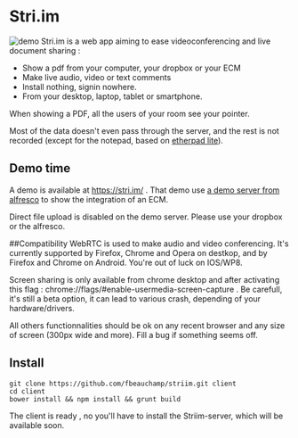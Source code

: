 # Stri.im


![demo ](https://github.com/fbeauchamp/striim/raw/master/docs/demo.gif "Demo")
Stri.im is a web app aiming to ease videoconferencing  and  live document sharing :
* Show a pdf from your computer, your dropbox or your ECM
* Make live audio, video or text comments
* Install nothing, signin nowhere.
* From your desktop, laptop, tablet or smartphone.

When showing a PDF, all the users of your room see your pointer.

Most of the data doesn't even pass through the server, and the rest is not recorded (except for the notepad,
based on [etherpad lite](http://etherpad.org/)).


## Demo time
A demo is available at https://stri.im/ . That demo use [a demo server from alfresco](http://cmis.alfresco.com)  to
show the integration of an ECM.

Direct file upload is disabled on the demo server. Please use your dropbox or the alfresco.

##Compatibility
WebRTC is used to make audio and video conferencing. It's currently supported by Firefox, Chrome and Opera on destkop,
and by Firefox and Chrome on Android. You're out of luck on IOS/WP8.

Screen sharing is only available from chrome desktop and after activating this flag : chrome://flags/#enable-usermedia-screen-capture .
Be carefull, it's still a beta option, it can lead to various crash, depending of your hardware/drivers.

All others functionnalities should be ok on any recent browser and any size of screen (300px wide and more). Fill a bug
if something seems off.

## Install
    git clone https://github.com/fbeauchamp/striim.git client
    cd client
    bower install && npm install && grunt build

 The client is ready , no you'll have to install the Striim-server, which will be available soon.
